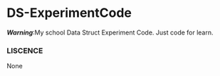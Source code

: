 # DS-ExperimentCode
***Warning***:My school Data Struct Experiment Code. Just code for learn.

### LISCENCE
None
